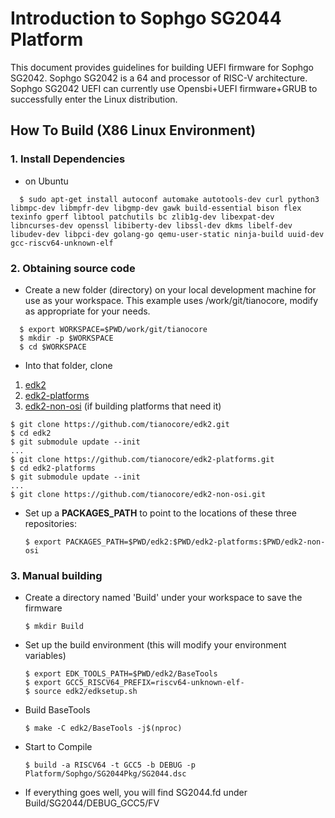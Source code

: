 Introduction to Sophgo SG2044 Platform
============================================

This document provides guidelines for building UEFI firmware for Sophgo SG2042. Sophgo SG2042 is a 64 and processor of RISC-V architecture. Sophgo SG2042 UEFI can currently use Opensbi+UEFI firmware+GRUB to successfully enter the Linux distribution.

## How To Build (X86 Linux Environment)

### 1. Install Dependencies

-   on Ubuntu
  ```
    $ sudo apt-get install autoconf automake autotools-dev curl python3 libmpc-dev libmpfr-dev libgmp-dev gawk build-essential bison flex texinfo gperf libtool patchutils bc zlib1g-dev libexpat-dev libncurses-dev openssl libiberty-dev libssl-dev dkms libelf-dev libudev-dev libpci-dev golang-go qemu-user-static ninja-build uuid-dev gcc-riscv64-unknown-elf
  ```

### 2. Obtaining source code

-   Create a new folder (directory) on your local development machine for use as your workspace. This example uses /work/git/tianocore, modify as appropriate for your needs.
  ```
    $ export WORKSPACE=$PWD/work/git/tianocore
    $ mkdir -p $WORKSPACE
    $ cd $WORKSPACE
  ```

-   Into that folder, clone
   1. [edk2](https://github.com/tianocore/edk2)
   1. [edk2-platforms](https://github.com/tianocore/edk2-platforms)
   1. [edk2-non-osi](https://github.com/tianocore/edk2-non-osi) (if building
      platforms that need it)
   ```
   $ git clone https://github.com/tianocore/edk2.git
   $ cd edk2
   $ git submodule update --init
   ...
   $ git clone https://github.com/tianocore/edk2-platforms.git
   $ cd edk2-platforms
   $ git submodule update --init
   ...
   $ git clone https://github.com/tianocore/edk2-non-osi.git
   ```
-  Set up a **PACKAGES_PATH** to point to the locations of these three
   repositories:

   `$ export PACKAGES_PATH=$PWD/edk2:$PWD/edk2-platforms:$PWD/edk2-non-osi`

### 3. Manual building

-   Create a directory named 'Build' under your workspace to save the firmware

    `$ mkdir Build`

-   Set up the build environment (this will modify your environment variables)

    ```
    $ export EDK_TOOLS_PATH=$PWD/edk2/BaseTools
    $ export GCC5_RISCV64_PREFIX=riscv64-unknown-elf-
    $ source edk2/edksetup.sh
    ```

-   Build BaseTools

    `$ make -C edk2/BaseTools -j$(nproc)`

-   Start to Compile

    `$ build -a RISCV64 -t GCC5 -b DEBUG -p Platform/Sophgo/SG2044Pkg/SG2044.dsc`

-   If everything goes well, you will find SG2044.fd under Build/SG2044/DEBUG_GCC5/FV
